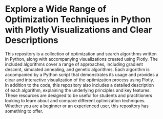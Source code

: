 # Explore a Wide Range of Optimization Techniques in Python with Plotly Visualizations and Clear Descriptions

This repository is a collection of optimization and search algorithms written in Python, along with accompanying visualizations created using Plotly. The included algorithms cover a range of approaches, including gradient descent, simulated annealing, and genetic algorithms. Each algorithm is accompanied by a Python script that demonstrates its usage and provides a clear and interactive visualization of the optimization process using Plotly. In addition to the code, this repository also includes a detailed description of each algorithm, explaining the underlying principles and key features. These resources are designed to be useful for students and practitioners looking to learn about and compare different optimization techniques. Whether you are a beginner or an experienced user, this repository has something to offer.

